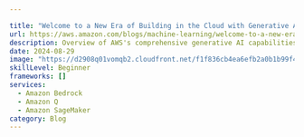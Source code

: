 ```yaml
---

title: "Welcome to a New Era of Building in the Cloud with Generative AI on AWS"
url: https://aws.amazon.com/blogs/machine-learning/welcome-to-a-new-era-of-building-in-the-cloud-with-generative-ai-on-aws/
description: Overview of AWS's comprehensive generative AI capabilities across infrastructure, models, and applications with customer success stories
date: 2024-08-29
image: "https://d2908q01vomqb2.cloudfront.net/f1f836cb4ea6efb2a0b1b99f41ad8b103eff4b59/2023/12/08/GenAI-Stack.jpg"
skillLevel: Beginner
frameworks: []
services:
  - Amazon Bedrock
  - Amazon Q
  - Amazon SageMaker
category: Blog
---
```


